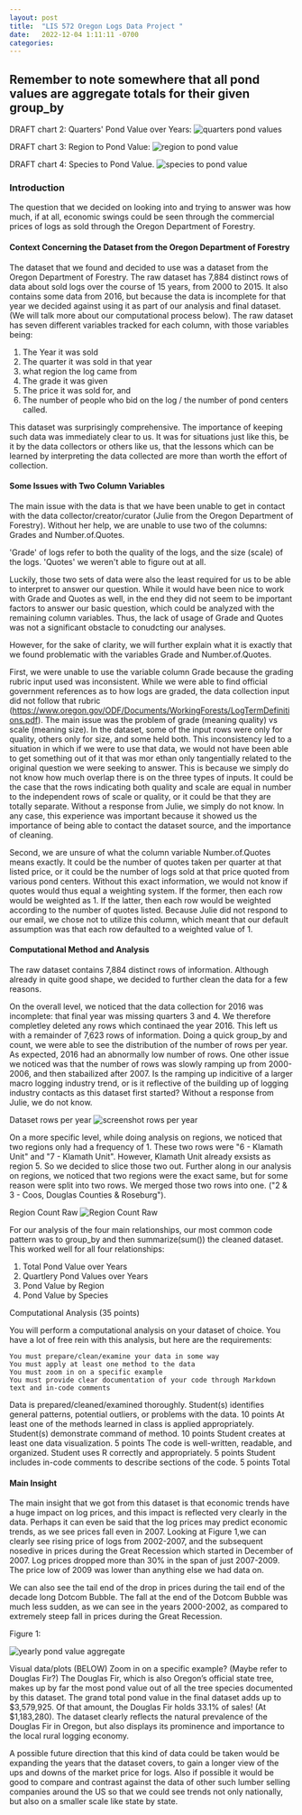 ```yaml
---
layout: post
title:  "LIS 572 Oregon Logs Data Project "
date:   2022-12-04 1:11:11 -0700
categories: 
---
```


## Remember to note somewhere that all pond values are aggregate totals for their given group_by

DRAFT chart 2: Quarters' Pond Value over Years:
![quarters pond values](/assets/QuartersOverYearsPondValueV2.jpeg)

DRAFT chart 3: Region to Pond Value:
![region to pond value](/assets/PondValueByRegionV2.jpeg)


DRAFT chart 4: Species to Pond Value. 
![species to pond value](/assets/PondValueBySpeciesV2.jpeg)


### Introduction  
The question that we decided on looking into and trying to answer was how much, if at all, economic swings could be seen through the commercial prices of logs as sold through the Oregon Department of Forestry.

#### Context Concerning the Dataset from the Oregon Department of Forestry  
The dataset that we found and decided to use was a dataset from the Oregon Department of Forestry. The raw dataset has 7,884 distinct rows of data about sold logs over the course of 15 years, from 2000 to 2015. It also contains some data from 2016, but because the data is incomplete for that year we decided against using it as part of our analysis and final dataset. (We will talk more about our computational process below). The raw dataset has seven different variables tracked for each column, with those variables being:  
1. The Year it was sold   
2. The quarter it was sold in that year  
3. what region the log came from  
4. The grade it was given   
5. The price it was sold for, and  
6. The number of people who bid on the log / the number of pond centers called. 

This dataset was surprisingly comprehensive. The importance of keeping such data was immediately clear to us. It was for situations just like this, be it by the data collectors or others like us, that the lessons which can be learned by interpreting the data collected are more than worth the effort of collection.

#### Some Issues with Two Column Variables 
The main issue with the data is that we have been unable to get in contact with the data collector/creator/curator (Julie from the Oregon Department of Forestry). Without her help, we are unable to use two of the columns: Grades and Number.of.Quotes.

'Grade' of logs refer to both the quality of the logs, and the size (scale) of the logs. 'Quotes' we weren't able to figure out at all. 

Luckily, those two sets of data were also the least required for us to be able to interpret to answer our question. While it would have been nice to work with Grade and Quotes as well, in the end they did not seem to be important factors to answer our basic question, which could be analyzed with the remaining column variables. Thus, the lack of usage of Grade and Quotes was not a significant obstacle to conudcting our analyses. 

However, for the sake of clarity, we will further explain what it is exactly that we found problematic with the variables Grade and Number.of.Quotes. 

First, we were unable to use the variable column Grade because the grading rubric input used was inconsistent. While we were able to find official government references as to how logs are graded, the data collection input did not follow that rubric (https://www.oregon.gov/ODF/Documents/WorkingForests/LogTermDefinitions.pdf). The main issue was the problem of grade (meaning quality) vs scale (meaning size). In the dataset, some of the input rows were only for quality, others only for size, and some held both. This inconsistency led to a situation in which if we were to use that data, we would not have been able to get something out of it that was mor ethan only tangentially related to the original question we were seeking to answer. This is because we simply do not know how much overlap there is on the three types of inputs. It could be the case that the rows indicating both quality and scale are equal in number to the independent rows of scale or quality, or it could be that they are totally separate. Without a response from Julie, we simply do not know. In any case, this experience was important because it showed us the importance of being able to contact the dataset source, and the importance of cleaning. 

Second, we are unsure of what the column variable Number.of.Quotes means exactly. It could be the number of quotes taken per quarter at that listed price, or it could be the number of logs sold at that price quoted from various pond centers. Without this exact information, we would not know if quotes would thus equal a weighting system. If the former, then each row would be weighted as 1. If the latter, then each row would be weighted according to the number of quotes listed. Because Julie did not respond to our email, we chose not to utilize this column, which meant that our default assumption was that each row defaulted to a weighted value of 1. 

#### Computational Method and Analysis  
The raw dataset contains 7,884 distinct rows of information. Although already in quite good shape, we decided to further clean the data for a few reasons. 

On the overall level, we noticed that the data collection for 2016 was incomplete: that final year was missing quarters 3 and 4. We therefore completley deleted any rows which continaed the year 2016. This left us with a remainder of 7,623 rows of information. Doing a quick group_by and count, we were able to see the distribution of the number of rows per year. As expected, 2016 had an abnormally low number of rows. One other issue we noticed was that the number of rows was slowly ramping up from 2000-2006, and then stabailized after 2007. Is the ramping up indicitive of a larger macro logging industry trend, or is it reflective of the building up of logging industry contacts as this dataset first started? Without a response from Julie, we do not know. 

Dataset rows per year
![screenshot rows per year](/assets/RowCountByYear.jpg)

On a more specific level, while doing analysis on regions, we noticed that two regions only had a frequency of 1. These two rows were "6 - Klamath Unit" and "7 - Klamath Unit". However, Klamath Unit already exsists as region 5. So we decided to slice those two out. Further along in our analysis on regions, we noticed that two regions were the exact same, but for some reason were split into two rows. We merged those two rows into one. ("2 & 3 - Coos, Douglas Counties & Roseburg"). 

Region Count Raw
![Region Count Raw](/assets/RegionCountRaw.jpeg)

For our analysis of the four main relationships, our most common code pattern was to group_by and then summarize(sum()) the cleaned dataset. This worked well for all four relationships:   
1. Total Pond Value over Years  
2. Quartlery Pond Values over Years  
3. Pond Value by Region  
4. Pond Value by Species  

Computational Analysis (35 points)

You will perform a computational analysis on your dataset of choice. You have a lot of free rein with this analysis, but here are the requirements:

    You must prepare/clean/examine your data in some way
    You must apply at least one method to the data
    You must zoom in on a specific example
    You must provide clear documentation of your code through Markdown text and in-code comments

Data is prepared/cleaned/examined thoroughly. Student(s) identifies general patterns, potential outliers, or problems with the data. 	10 points
At least one of the methods learned in class is applied appropriately. Student(s) demonstrate command of method. 	10 points
Student creates at least one data visualization. 	5 points
The code is well-written, readable, and organized. Student uses R correctly and appropriately. 	5 points
Student includes in-code comments to describe sections of the code. 	5 points
Total


#### Main Insight
The main insight that we got from this dataset is that economic trends have a huge impact on log prices, and this impact is reflected very clearly in the data. Perhaps it can even be said that the log prices may predict economic trends, as we see prices fall even in 2007. Looking at Figure 1,we can clearly see rising price of logs from 2002-2007, and the subsequent nosedive in prices during the Great Recession which started in December of 2007. Log prices dropped more than 30% in the span of just 2007-2009. The price low of 2009 was lower than anything else we had data on. 

We can also see the tail end of the drop in prices during the tail end of the decade long Dotcom Bubble. The fall at the end of the Dotcom Bubble was much less sudden, as we can see in the years 2000-2002, as compared to extremely steep fall in prices during the Great Recession. 

Figure 1: 

![yearly pond value aggregate](/assets/TotalPondValuesOverYearsV2.jpeg)


Visual data/plots (BELOW)
Zoom in on a specific example? (Maybe refer to Douglas Fir?)
The Douglas Fir, which is also Oregon’s official state tree, makes up by far the most pond value out of all the tree species documented by this dataset. The grand total pond value in the final dataset adds up to $3,579,925. Of that amount, the Douglas Fir holds 33.1% of sales! (At $1,183,280). The dataset clearly reflects the natural prevalence of the Douglas Fir in Oregon, but also displays its prominence and importance to the local rural logging economy. 


A possible future direction that this kind of data could be taken would be expanding the years that the dataset covers, to gain a longer view of the ups and downs of the market price for logs. Also if possible it would be good to compare and contrast against the data of other such lumber selling companies around the US so that we could see trends not only nationally, but also on a smaller scale like state by state. 
